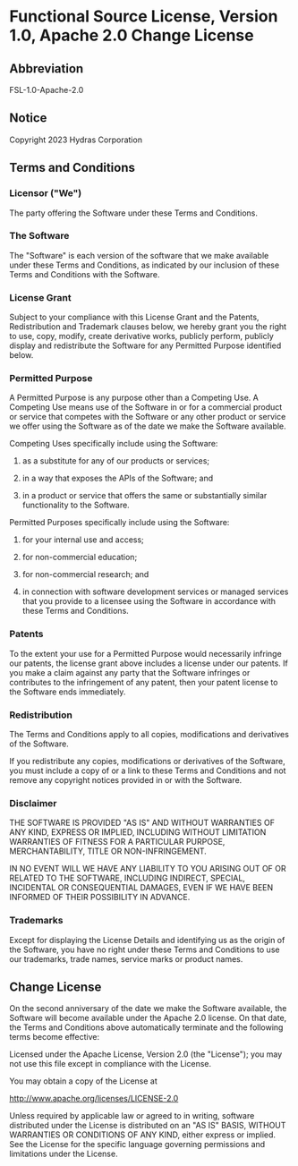 # Functional Source License, Version 1.0, Apache 2.0 Change License

## Abbreviation

FSL-1.0-Apache-2.0

## Notice

Copyright 2023 Hydras Corporation

## Terms and Conditions

### Licensor ("We")

The party offering the Software under these Terms and Conditions.

### The Software

The "Software" is each version of the software that we make available under
these Terms and Conditions, as indicated by our inclusion of these Terms and
Conditions with the Software.

### License Grant

Subject to your compliance with this License Grant and the Patents,
Redistribution and Trademark clauses below, we hereby grant you the right to
use, copy, modify, create derivative works, publicly perform, publicly display
and redistribute the Software for any Permitted Purpose identified below.

### Permitted Purpose

A Permitted Purpose is any purpose other than a Competing Use. A Competing Use
means use of the Software in or for a commercial product or service that
competes with the Software or any other product or service we offer using the
Software as of the date we make the Software available.

Competing Uses specifically include using the Software:

1. as a substitute for any of our products or services;

2. in a way that exposes the APIs of the Software; and

3. in a product or service that offers the same or substantially similar
   functionality to the Software.

Permitted Purposes specifically include using the Software:

1. for your internal use and access;

2. for non-commercial education;

3. for non-commercial research; and

4. in connection with software development services or managed services that
   you provide to a licensee using the Software in accordance with these Terms
   and Conditions.

### Patents

To the extent your use for a Permitted Purpose would necessarily infringe our
patents, the license grant above includes a license under our patents. If you
make a claim against any party that the Software infringes or contributes to
the infringement of any patent, then your patent license to the Software ends
immediately.

### Redistribution

The Terms and Conditions apply to all copies, modifications and derivatives of
the Software.

If you redistribute any copies, modifications or derivatives of the Software,
you must include a copy of or a link to these Terms and Conditions and not
remove any copyright notices provided in or with the Software.

### Disclaimer

THE SOFTWARE IS PROVIDED "AS IS" AND WITHOUT WARRANTIES OF ANY KIND, EXPRESS OR
IMPLIED, INCLUDING WITHOUT LIMITATION WARRANTIES OF FITNESS FOR A PARTICULAR
PURPOSE, MERCHANTABILITY, TITLE OR NON-INFRINGEMENT.

IN NO EVENT WILL WE HAVE ANY LIABILITY TO YOU ARISING OUT OF OR RELATED TO THE
SOFTWARE, INCLUDING INDIRECT, SPECIAL, INCIDENTAL OR CONSEQUENTIAL DAMAGES,
EVEN IF WE HAVE BEEN INFORMED OF THEIR POSSIBILITY IN ADVANCE.

### Trademarks

Except for displaying the License Details and identifying us as the origin of
the Software, you have no right under these Terms and Conditions to use our
trademarks, trade names, service marks or product names.

## Change License

On the second anniversary of the date we make the Software available, the
Software will become available under the Apache 2.0 license. On that date, the
Terms and Conditions above automatically terminate and the following terms
become effective:

Licensed under the Apache License, Version 2.0 (the "License"); you may not use
this file except in compliance with the License.

You may obtain a copy of the License at

http://www.apache.org/licenses/LICENSE-2.0

Unless required by applicable law or agreed to in writing, software distributed
under the License is distributed on an "AS IS" BASIS, WITHOUT WARRANTIES OR
CONDITIONS OF ANY KIND, either express or implied. See the License for the
specific language governing permissions and limitations under the License.

